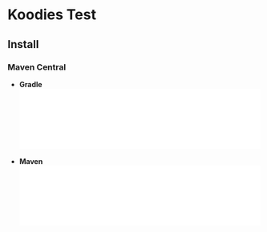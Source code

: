 # Koodies Test

## Install

### Maven Central

* **Gradle** ![Koodies — Test](kommons-embed.svg)

* **Maven**
  ![Koodies — Test](kommons-embed.svg)
